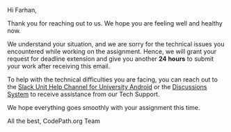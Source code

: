 Hi Farhan,

Thank you for reaching out to us. We hope you are feeling well and healthy now.

We understand your situation, and we are sorry for the technical issues you encountered while working on the assignment. Hence, we will grant your request for deadline extension and give you another **24 hours** to submit your work after receiving this email.

To help with the technical difficulties you are facing, you can reach out to the [Slack Unit Help Channel for University Android]( https://slack.com/channels/android-unit05-spring21) or the [Discussions System](https://discussions.codepath.com/) to receive assistance from our Tech Support.

We hope everything goes smoothly with your assignment this time.

All the best,
CodePath.org Team
